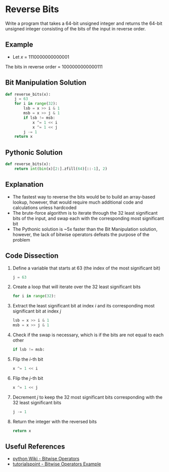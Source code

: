 # Reverse Bits
Write a program that takes a 64-bit unsigned integer and returns the 64-bit unsigned integer consisting of the bits of the input in reverse order.  
  
## Example
* Let _x_ = 1110000000000001  
  
The bits in reverse order = 1000000000000111  
  
## Bit Manipulation Solution
```python
def reverse_bits(x):
    j = 63
    for i in range(32):
        lsb = x >> i & 1
        msb = x >> j & 1
        if lsb != msb:
            x ^= 1 << i
            x ^= 1 << j
        j -= 1
    return x
```
  
## Pythonic Solution
```python
def reverse_bits(x):
    return int(bin(x)[2:].zfill(64)[::-1], 2)
```
  
## Explanation
* The fastest way to reverse the bits would be to build an array-based lookup, however, that would require much additional code and calculations unless hardcoded  
* The brute-force algorithm is to iterate through the 32 least significant bits of the input, and swap each with the corresponding most significant bit  
* The Pythonic solution is ~5x faster than the Bit Manipulation solution, however, the lack of bitwise operators defeats the purpose of the problem  
  
## Code Dissection
1. Define a variable that starts at 63 (the index of the most significant bit)  
    ```python
    j = 63
    ```
2. Create a loop that will iterate over the 32 least significant bits  
    ```python
    for i in range(32):
    ```
3. Extract the least significant bit at index _i_ and its corresponding most significant bit at index _j_  
    ```python
    lsb = x >> i & 1
    msb = x >> j & 1
    ```
4. Check if the swap is necessary, which is if the bits are not equal to each other  
    ```python
    if lsb != msb:
    ```
5. Flip the _i_-th bit  
    ```python
    x ^= 1 << i
    ```
6. Flip the _j_-th bit  
    ```python
    x ^= 1 << j
    ```
7. Decrement _j_ to keep the 32 most significant bits corresponding with the 32 least significant bits  
    ```python
    j -= 1
    ```
8. Return the integer with the reversed bits  
    ```python
    return x
    ```
  
## Useful References
* [python Wiki - Bitwise Operators](https://wiki.python.org/moin/BitwiseOperators)  
* [tutorialspoint - Bitwise Operators Example](https://www.tutorialspoint.com/python/bitwise_operators_example.htm)